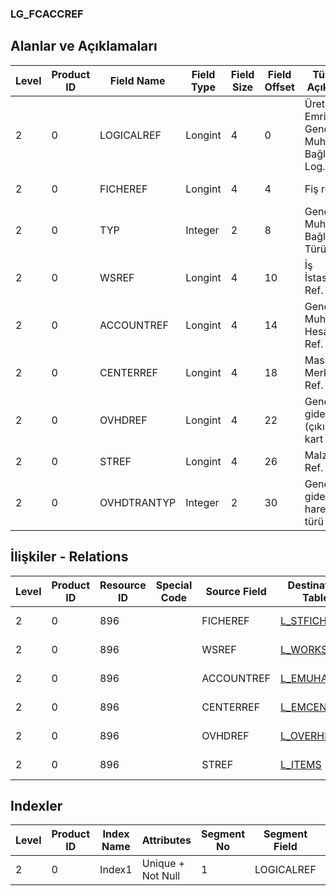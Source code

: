 ### LG_FCACCREF

## Alanlar ve Açıklamaları

**Level**|**Product ID**|**Field Name**|**Field Type**|**Field Size**|**Field Offset**|**Türkçe Açıklama**|**Expression**
-----|-----|-----|-----|-----|-----|-----|-----
2|0|LOGICALREF|Longint|4|0|Üretim Emri Genel Muh. Hes. Bağlantısı Log. Ref.|Production Orders GL Account Connection Logical Reference
2|0|FICHEREF|Longint|4|4|Fiş ref.|Voucher Reference
2|0|TYP|Integer|2|8|Genel Muh. Bağlantı Türü|GL Account Connection Type
2|0|WSREF|Longint|4|10|İş İstasyonu Ref.|Workstation Reference
2|0|ACCOUNTREF|Longint|4|14|Genel Muhasebe Hesabı Ref.|General Ledger Account Reference
2|0|CENTERREF|Longint|4|18|Masraf Merkezi Ref.|Overhead Pool Reference
2|0|OVHDREF|Longint|4|22|Genel gider (çıkış) kart ref.|Overhead (Outgoing) Card Reference
2|0|STREF|Longint|4|26|Malzeme Ref.|Item Reference
2|0|OVHDTRANTYP|Integer|2|30|Genel gider hareket türü|Overhead Transaction Type

## İlişkiler - Relations

**Level**|**Product ID**|**Resource ID**|**Special Code**|**Source Field**|**Destination Table**|**Destination Field**|**Relation Type**|**Extra Condition**
-----|-----|-----|-----|-----|-----|-----|-----|-----
2|0|896||FICHEREF|[L_STFICHE](../LG_STFICHE "L_STFICHE")|LOGICALREF|one-to-one|
2|0|896||WSREF|[L_WORKSTAT](../LG_WORKSTAT "L_WORKSTAT")|LOGICALREF|one-to-one|
2|0|896||ACCOUNTREF|[L_EMUHACC](../LG_EMUHACC "L_EMUHACC")|LOGICALREF|one-to-one|
2|0|896||CENTERREF|[L_EMCENTER](../LG_EMCENTER "L_EMCENTER")|LOGICALREF|one-to-one|
2|0|896||OVHDREF|[L_OVERHEADS](../LG_OVERHEADS "L_OVERHEADS")|LOGICALREF|one-to-one|
2|0|896||STREF|[L_ITEMS](../LG_ITEMS "L_ITEMS")|LOGICALREF|one-to-one|

## Indexler

**Level**|**Product ID**|**Index Name**|**Attributes**|**Segment No**|**Segment Field**|**Sense**
-----|-----|-----|-----|-----|-----|-----
2|0|Index1|Unique + Not Null|1|LOGICALREF|Ascending
